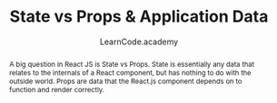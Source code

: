---
sections: [reactjs]
link: https://www.youtube.com/watch?v=qh3dYM6Keuw
title: "State vs Props & Application Data"
author: "LearnCode.academy"
publishedAt: 2016-02-05T00:00:00.000Z
type: [video, tutorial]
topics: [component_state, props_proptypes]
suggestedBy: [andreamangano]
createdAt: 2018-03-12T22:12:34.920Z
reference: aHR0cHM6Ly93d3cueW91dHViZS5jb20vd2F0Y2g_dj1xaDNkWU02S2V1dw
slug: state-vs-props-and-application-data-by-learncodeacademy
abstract: "A big question in React JS is State vs Props. State is essentially any data that relates to the internals of a React component, but has nothing to do with the outside world. Props are data that the React.js component depends on to function and render correctly."
---